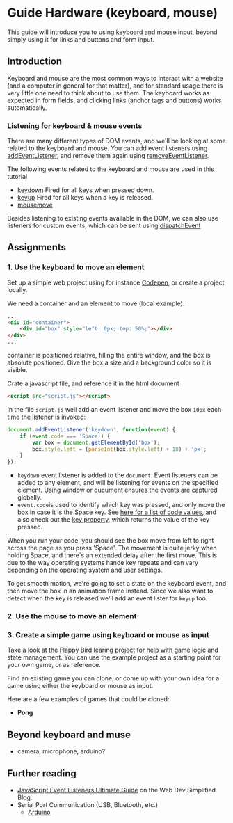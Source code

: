 # Guide Hardware (keyboard, mouse)

This guide will introduce you to using keyboard and mouse input, beyond simply using it for links and buttons and form input. 

## Introduction

Keyboard and mouse are the most common ways to interact with a website (and a computer in general for that matter), and for standard usage there is very little one need to think about to use them. The keyboard works as expected in form fields, and clicking links (anchor tags and buttons) works automatically. 

### Listening for keyboard & mouse events

There are many different types of DOM events, and we'll be looking at some related to the keyboard and mouse. You can add event listeners using  [addEventListener](https://developer.mozilla.org/en-US/docs/Web/API/EventTarget/addEventListener), and remove them again using  [removeEventListener](https://developer.mozilla.org/en-US/docs/Web/API/EventTarget/removeEventListener).

The following events related to the keyboard and mouse are used in this tutorial
- [keydown](https://developer.mozilla.org/en-US/docs/Web/API/Element/keydown_event)
Fired for all keys when pressed down. 
- [keyup](https://developer.mozilla.org/en-US/docs/Web/API/Element/keyup_event)
Fired for all keys when a key is released. 
- [mousemove](https://developer.mozilla.org/en-US/docs/Web/API/Element/mousemove_event)

Besides listening to existing events available in the DOM, we can also use listeners for custom events, which can be sent using [dispatchEvent](https://developer.mozilla.org/en-US/docs/Web/API/EventTarget/dispatchEvent)

## Assignments

### 1. Use the keyboard to move an element

Set up a simple web project using for instance [Codepen](https://codepen.io), or create a project locally. 

We need a container and an element to move (local example):
```html
...
<div id="container">
    <div id="box" style="left: 0px; top: 50%;"></div>
</div>
...
```
container is positioned relative, filling the entire window, and the box is absolute positioned. Give the box a size and a background color so it is visible.

Crate a javascript file, and reference it in the html document
```html
<script src="script.js"></script>
````

In the file ```script.js``` well add an event listener and move the box ```10px``` each time the listener is invoked:

```js
document.addEventListener('keydown', function(event) {
    if (event.code === 'Space') {
        var box = document.getElementById('box');
        box.style.left = (parseInt(box.style.left) + 10) + 'px';
    }
});
```

- ```keydown``` event listener is added to the ```document```. Event listeners can be added to any element, and will be listening for events on the specified element. Using window or ducument ensures the events are captured globally. 
- ```event.code```is used to identify which key was pressed, and only move the box in case it is the Space key. See [here for a list of code values](https://developer.mozilla.org/en-US/docs/Web/API/UI_Events/Keyboard_event_code_values), and also check out the [key property](https://developer.mozilla.org/en-US/docs/Web/API/KeyboardEvent/key), which returns the value of the key pressed.

When you run your code, you should see the box move from left to right across the page as you press 'Space'. The movement is quite jerky when holding Space, and there's an extended delay after the first move. This is due to the way operating systems hande key repeats and can vary depending on the operating system and user settings.

To get smooth motion, we're going to set a state on the keyboard event, and then move the box in an animation frame instead. Since we also want to detect when the key is released we'll add an event lister for ```keyup``` too.


### 2. Use the mouse to move an element

### 3. Create a simple game using keyboard or mouse as input
Take a look at the [Flappy Bird learing project](./example) for help with game logic and state management. You can use the example project as a starting point for your own game, or as reference. 

Find an existing game you can clone, or come up with your own idea for a game using either the keyboard or mouse as input. 

Here are a few examples of games that could be cloned:

- **Pong**

## Beyond keyboard and muse
- camera, microphone, arduino?

## Further reading

- [JavaScript Event Listeners Ultimate Guide](https://blog.webdevsimplified.com/2022-01/event-listeners/) on the Web Dev Simplified Blog.
- Serial Port Communication (USB, Bluetooth, etc.)
  - [Arduino](https://www.arduino.cc/)